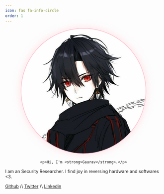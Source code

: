```yaml
---
icon: fas fa-info-circle
order: 1
---
```


<div style="text-align: center;">
    <img src="../assets/gaurav.jpg" style="border-radius: 50%; border: 2px solid #FFC0CB; box-shadow: 0 0 25px 0 rgba(255, 192, 203, 0.5); width: 400px; height: 400px;" alt="placeholder_img">

    <p>Hi, I'm <strong>Gaurav</strong>.</p>
</div>

I am an Security Researcher. I find joy in reversing hardware and softwares <3.

[Github](https://github.com/MrKrYP70n)  /\  [Twitter](https://x.com/MrKryp70n)  /\  [Linkedin](https://www.linkedin.com/in/0xgaurav/)
